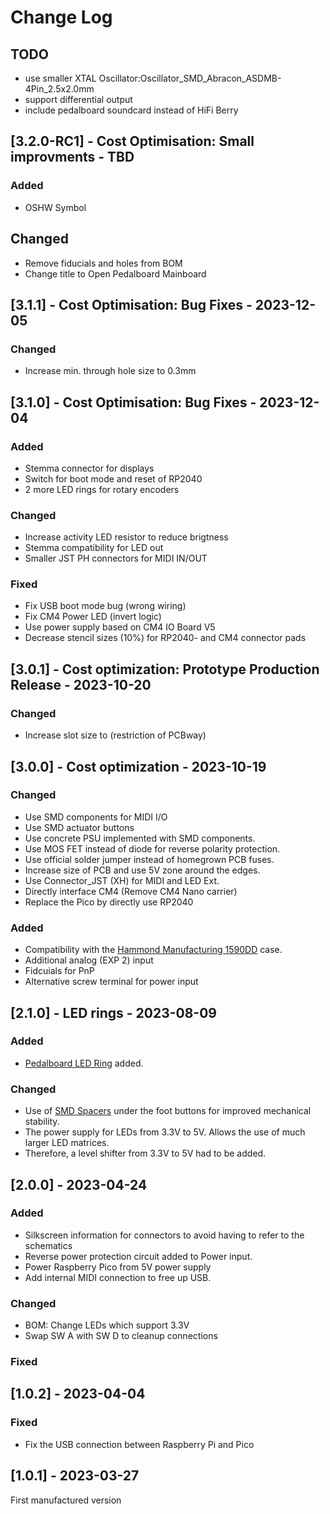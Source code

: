 # Change Log

## TODO
- use smaller XTAL Oscillator:Oscillator_SMD_Abracon_ASDMB-4Pin_2.5x2.0mm
- support differential output
- include pedalboard soundcard instead of HiFi Berry

## [3.2.0-RC1] - Cost Optimisation:  Small improvments - TBD

### Added
- OSHW Symbol

## Changed
- Remove fiducials and holes from BOM
- Change title to Open Pedalboard Mainboard

## [3.1.1] - Cost Optimisation:  Bug Fixes - 2023-12-05

### Changed

- Increase min. through hole size to 0.3mm

## [3.1.0] - Cost Optimisation:  Bug Fixes - 2023-12-04

### Added
- Stemma connector for displays
- Switch for boot mode and reset of RP2040
- 2 more LED rings for rotary encoders

### Changed
- Increase activity LED resistor to reduce brigtness
- Stemma compatibility for LED out
- Smaller JST PH connectors for MIDI IN/OUT

### Fixed

- Fix USB boot mode bug (wrong wiring)
- Fix CM4 Power LED (invert logic)
- Use power supply based on CM4 IO Board V5
- Decrease stencil sizes (10%) for RP2040- and CM4 connector pads

## [3.0.1] - Cost optimization: Prototype Production Release - 2023-10-20

### Changed

- Increase slot size to (restriction of PCBway)

## [3.0.0] - Cost optimization - 2023-10-19 

### Changed

- Use SMD components for MIDI I/O
- Use SMD actuator buttons
- Use concrete PSU implemented with SMD components.
- Use MOS FET instead of diode for reverse polarity protection.
- Use official solder jumper instead of homegrown PCB fuses.
- Increase size of PCB and use 5V zone around the edges.
- Use Connector_JST (XH) for MIDI and LED Ext.
- Directly interface CM4 (Remove CM4 Nano carrier)
- Replace the Pico by directly use RP2040

### Added

- Compatibility with the [Hammond Manufacturing 1590DD](https://www.hammfg.com/files/parts/pdf/1590DD.pdf) case.
- Additional analog (EXP 2) input
- Fidcuials for PnP
- Alternative screw terminal for power input


## [2.1.0] - LED rings - 2023-08-09

### Added

- [Pedalboard LED Ring](https://github.com/pedalboard/pedalboard-led-ring) added.

### Changed

- Use of [SMD Spacers](https://www.digikey.ch/de/products/detail/w%C3%BCrth-elektronik/9774027151R/5320625)
  under the foot buttons for improved mechanical stability.
- The power supply for LEDs from 3.3V to 5V. Allows the use of much larger LED matrices.
- Therefore, a level shifter from 3.3V to 5V had to be added.

## [2.0.0] - 2023-04-24

### Added

- Silkscreen information for connectors to avoid having to refer to the schematics
- Reverse power protection circuit added to Power input.
- Power Raspberry Pico from 5V power supply
- Add internal MIDI connection to free up USB.

### Changed

- BOM: Change LEDs which support 3.3V
- Swap SW A with SW D to cleanup connections

### Fixed

## [1.0.2] - 2023-04-04

### Fixed

- Fix the USB connection between Raspberry Pi and Pico

## [1.0.1] - 2023-03-27

First manufactured version
